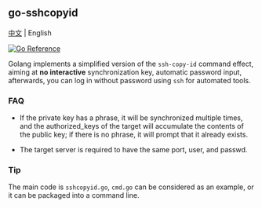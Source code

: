 ## go-sshcopyid

[中文](README-cn.md) | English

[![Go Reference](https://pkg.go.dev/badge/tcw.im/sshcopyid.svg)](https://pkg.go.dev/tcw.im/sshcopyid)

Golang implements a simplified version of the `ssh-copy-id` command effect,
aiming at **no interactive** synchronization key, automatic password input,
afterwards, you can log in without password using `ssh` for automated tools.

### FAQ

- If the private key has a phrase, it will be synchronized multiple times, and the authorized_keys of the target will accumulate the contents of the public key; if there is no phrase, it will prompt that it already exists.

- The target server is required to have the same port, user, and passwd.

### Tip

The main code is `sshcopyid.go`, `cmd.go` can be considered as an example, or it can be packaged into a command line.
